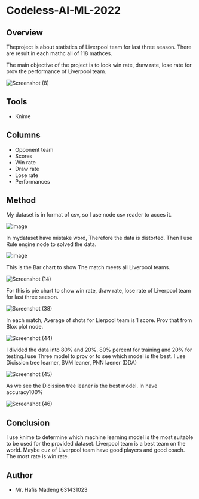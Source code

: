 # Codeless-AI-ML-2022

## Overview
Theproject is about statistics of Liverpool team for last three season. There are result in each mathc all of 118 mathces. 


The main objective of the project is to look win rate, draw rate, lose rate for prov the performance of Liverpool team.




![Screenshot (8)](https://user-images.githubusercontent.com/110332645/224911546-f819dd5a-09b3-48eb-ac5b-720ce6d5ec1a.png)



## Tools
- Knime

## Columns
- Opponent team
- Scores
- Win rate
- Draw rate
- Lose rate
- Performances

## Method
My dataset is in format of csv, so I use node csv reader to acces it.



![image](https://user-images.githubusercontent.com/110332645/224916054-7fd1b076-fc0d-4410-bb08-780ac1c58f49.png)





In mydataset have mistake word, Therefore the data is distorted. Then I use Rule engine node to solved the data.

![image](https://user-images.githubusercontent.com/110332645/224915817-8ff5c213-e748-43db-a61f-7f7cbe3a49f7.png)



This is the Bar chart to show The match meets all Liverpool teams.



![Screenshot (14)](https://user-images.githubusercontent.com/110332645/224916758-eaa5aed4-6900-47b8-8ed3-9110db08923b.png)



For this is pie chart to show win rate, draw rate, lose rate of Liverpool team for last three saeson.



![Screenshot (38)](https://user-images.githubusercontent.com/110332645/224916941-bfbbcb69-f6b3-473e-b53d-f5dae0ea0d38.png)




In each match, Average of shots for Lierpool team is 1 score. Prov that from Blox plot node.



![Screenshot (44)](https://user-images.githubusercontent.com/110332645/224917013-481b64a7-2a4f-4d5f-a5a1-bbd93251d0ad.png)





I divided the data into 80% and 20%. 80% percent for training and 20% for testing.I use Three model to prov or to see which model is the best.
I use Dicission tree learner, SVM leaner, PNN laener (DDA)




![Screenshot (45)](https://user-images.githubusercontent.com/110332645/224917475-bf006823-a0da-4cdb-8160-41c7f9541cfc.png)




As we see the Dicission tree leaner is the best model. In have accuracy100%


![Screenshot (46)](https://user-images.githubusercontent.com/110332645/224918082-167cb451-9d0d-4d6c-b2a6-9c21aa31d78a.png)


## Conclusion
I use knime to determine which machine learning model is the most suitable to be used for the provided dataset. Liverpool team is a best team on the world. Maybe cuz of Liverpool team have good players and good coach. 
The most rate is win rate. 

## Author
- Mr. Hafis Madeng 631431023

